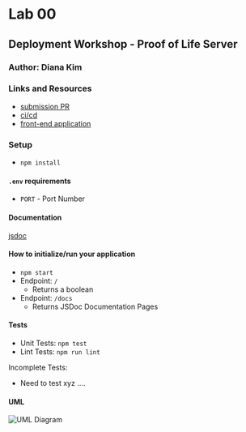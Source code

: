 # Lab 00

## Deployment Workshop - Proof of Life Server

### Author: Diana Kim

### Links and Resources

- [submission PR](https://github.com/dianakim-401n16/lab-00-deployment/pull/1)
- [ci/cd](https://github.com/dianakim-401n16/lab-00-deployment/actions)
- [front-end application](https://dk-lab-00-deployment.herokuapp.com/)

### Setup
* `npm install`

#### `.env` requirements
* `PORT` - Port Number

#### Documentation
[jsdoc](https://dk-lab-00-deployment.herokuapp.com/docs/)

#### How to initialize/run your application

* `npm start`
* Endpoint: `/`
  * Returns a boolean
* Endpoint: `/docs`
  * Returns JSDoc Documentation Pages

#### Tests

* Unit Tests: `npm test`
* Lint Tests: `npm run lint`

Incomplete Tests: 
- Need to test xyz ....

#### UML
![UML Diagram](uml.png)